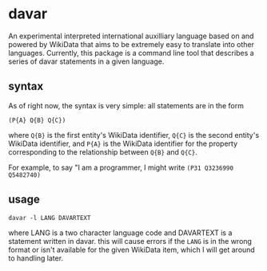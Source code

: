 # davar
 An experimental interpreted international auxilliary language based on and powered by WikiData that aims to be extremely easy to translate into other languages.
 Currently, this package is a command line tool that describes a series of davar statements in a given language.

## syntax
 As of right now, the syntax is very simple: all statements are in the form
 ```
 (P{A} Q{B} Q{C})
 ```
 where `Q{B}` is the first entity's WikiData identifier, `Q{C}` is the second entity's WikiData identifier, and `P{A}` is the WikiData identifier for the property corresponding to the relationship between `Q{B}` and `Q{C}`. 

 For example, to say "I am a programmer, I might write `(P31 Q3236990 Q5482740)`

## usage
 ```
 davar -l LANG DAVARTEXT
 ```
 where LANG is a two character language code and DAVARTEXT is a statement written in davar.
 this will cause errors if the `LANG` is in the wrong format or isn't available for the given WikiData item, which I will get around to handling later.


 
